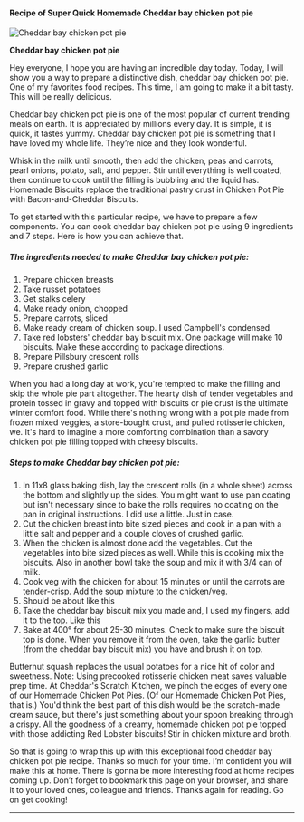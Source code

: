             

#### Recipe of Super Quick Homemade Cheddar bay chicken pot pie

![Cheddar bay chicken pot pie](https://img-global.cpcdn.com/recipes/4824121119604736/751x532cq70/cheddar-bay-chicken-pot-pie-recipe-main-photo.jpg)

**Cheddar bay chicken pot pie**

Hey everyone, I hope you are having an incredible day today. Today, I will show you a way to prepare a distinctive dish, cheddar bay chicken pot pie. One of my favorites food recipes. This time, I am going to make it a bit tasty. This will be really delicious.

Cheddar bay chicken pot pie is one of the most popular of current trending meals on earth. It is appreciated by millions every day. It is simple, it is quick, it tastes yummy. Cheddar bay chicken pot pie is something that I have loved my whole life. They’re nice and they look wonderful.

Whisk in the milk until smooth, then add the chicken, peas and carrots, pearl onions, potato, salt, and pepper. Stir until everything is well coated, then continue to cook until the filling is bubbling and the liquid has. Homemade Biscuits replace the traditional pastry crust in Chicken Pot Pie with Bacon-and-Cheddar Biscuits.

To get started with this particular recipe, we have to prepare a few components. You can cook cheddar bay chicken pot pie using 9 ingredients and 7 steps. Here is how you can achieve that.

##### The ingredients needed to make Cheddar bay chicken pot pie:

1.  Prepare chicken breasts
2.  Take russet potatoes
3.  Get stalks celery
4.  Make ready onion, chopped
5.  Prepare carrots, sliced
6.  Make ready cream of chicken soup. I used Campbell's condensed.
7.  Take red lobsters' cheddar bay biscuit mix. One package will make 10 biscuits. Make these according to package directions.
8.  Prepare Pillsbury crescent rolls
9.  Prepare crushed garlic

When you had a long day at work, you're tempted to make the filling and skip the whole pie part altogether. The hearty dish of tender vegetables and protein tossed in gravy and topped with biscuits or pie crust is the ultimate winter comfort food. While there's nothing wrong with a pot pie made from frozen mixed veggies, a store-bought crust, and pulled rotisserie chicken, we. It's hard to imagine a more comforting combination than a savory chicken pot pie filling topped with cheesy biscuits.

##### Steps to make Cheddar bay chicken pot pie:

1.  In 11x8 glass baking dish, lay the crescent rolls (in a whole sheet) across the bottom and slightly up the sides. You might want to use pan coating but isn't necessary since to bake the rolls requires no coating on the pan in original instructions. I did use a little. Just in case.
2.  Cut the chicken breast into bite sized pieces and cook in a pan with a little salt and pepper and a couple cloves of crushed garlic.
3.  When the chicken is almost done add the vegetables. Cut the vegetables into bite sized pieces as well. While this is cooking mix the biscuits. Also in another bowl take the soup and mix it with 3/4 can of milk.
4.  Cook veg with the chicken for about 15 minutes or until the carrots are tender-crisp. Add the soup mixture to the chicken/veg.
5.  Should be about like this
6.  Take the cheddar bay biscuit mix you made and, I used my fingers, add it to the top. Like this
7.  Bake at 400° for about 25-30 minutes. Check to make sure the biscuit top is done. When you remove it from the oven, take the garlic butter (from the cheddar bay biscuit mix) you have and brush it on top.

Butternut squash replaces the usual potatoes for a nice hit of color and sweetness. Note: Using precooked rotisserie chicken meat saves valuable prep time. At Cheddar's Scratch Kitchen, we pinch the edges of every one of our Homemade Chicken Pot Pies. (Of our Homemade Chicken Pot Pies, that is.) You'd think the best part of this dish would be the scratch-made cream sauce, but there's just something about your spoon breaking through a crispy. All the goodness of a creamy, homemade chicken pot pie topped with those addicting Red Lobster biscuits! Stir in chicken mixture and broth.

So that is going to wrap this up with this exceptional food cheddar bay chicken pot pie recipe. Thanks so much for your time. I’m confident you will make this at home. There is gonna be more interesting food at home recipes coming up. Don’t forget to bookmark this page on your browser, and share it to your loved ones, colleague and friends. Thanks again for reading. Go on get cooking!

* * *